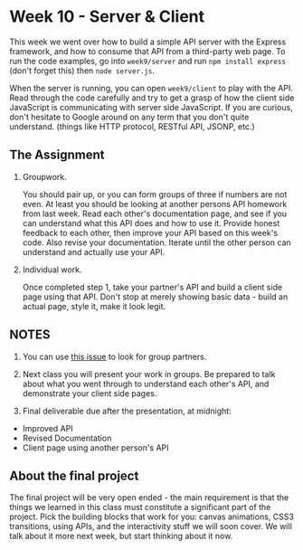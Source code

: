 # Week 10 - Server & Client

This week we went over how to build a simple API server with the Express framework, and how to consume that API from a third-party web page. To run the code examples, go into `week9/server` and run `npm install express` (don't forget this) then `node server.js`.

When the server is running, you can open `week9/client` to play with the API. Read through the code carefully and try to get a grasp of how the client side JavaScript is communicating with server side JavaScript. If you are curious, don't hesitate to Google around on any term that you don't quite understand. (things like HTTP protocol, RESTful API, JSONP, etc.)

## The Assignment

1. Groupwork.

    You should pair up, or you can form groups of three if numbers are not even. At least you should be looking at another persons API homework from last week. Read each other's documentation page, and see if you can understand what this API does and how to use it. Provide honest feedback to each other, then improve your API based on this week's code. Also revise your documentation. Iterate until the other person can understand and actually use your API.

2. Individual work.

    Once completed step 1, take your partner's API and build a client side page using that API. Don't stop at merely showing basic data - build an actual page, style it, make it look legit.

## NOTES

1. You can use [this issue](https://github.com/yyx990803/creative-html5/issues/6) to look for group partners.

2. Next class you will present your work in groups. Be prepared to talk about what you went through to understand each other's API, and demonstrate your client side pages.

3. Final deliverable due after the presentation, at midnight:

- Improved API
- Revised Documentation
- Client page using another person's API

## About the final project

The final project will be very open ended - the main requirement is that the things we learned in this class must constitute a significant part of the project. Pick the building blocks that work for you: canvas animations, CSS3 transitions, using APIs, and the interactivity stuff we will soon cover. We will talk about it more next week, but start thinking about it now.